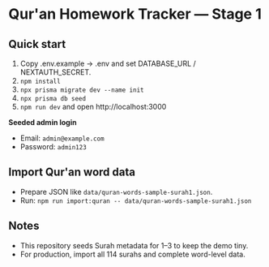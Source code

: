 # Qur'an Homework Tracker — Stage 1

## Quick start
1. Copy .env.example → .env and set DATABASE_URL / NEXTAUTH_SECRET.
2. `npm install`
3. `npx prisma migrate dev --name init`
4. `npx prisma db seed`
5. `npm run dev` and open http://localhost:3000

**Seeded admin login**
- Email: `admin@example.com`
- Password: `admin123`

## Import Qur'an word data
- Prepare JSON like `data/quran-words-sample-surah1.json`.
- Run: `npm run import:quran -- data/quran-words-sample-surah1.json`

## Notes
- This repository seeds Surah metadata for 1–3 to keep the demo tiny.
- For production, import all 114 surahs and complete word-level data.
